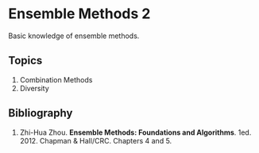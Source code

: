# Ensemble Methods 2
Basic knowledge of ensemble methods.

## Topics
1.	Combination Methods
2.	Diversity

## Bibliography
1. Zhi-Hua Zhou. **Ensemble Methods: Foundations and Algorithms**. 1ed. 2012. Chapman & Hall/CRC. Chapters 4 and 5.